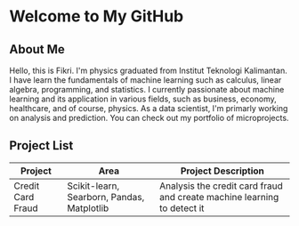 # Welcome to My GitHub 

## About Me

Hello, this is Fikri. I'm physics graduated from Institut Teknologi Kalimantan. I have learn the fundamentals of machine learning such as calculus, linear algebra, programming, and statistics. I currently passionate about machine learning and its application in various fields, such as business, economy, healthcare, and of course, physics. As a data scientist, I'm primarly working on analysis and prediction. You can check out my portfolio of microprojects.


## Project List

| Project | Area | Project Description |
|----------| ----------- | ------------|
| Credit Card Fraud | Scikit-learn, Searborn, Pandas, Matplotlib | Analysis the credit card fraud and create machine learning to detect it |
<!--
**FikriAbdillah01/FikriAbdillah01** is a ✨ _special_ ✨ repository because its `README.md` (this file) appears on your GitHub profile.

Here are some ideas to get you started:

- 🔭 I’m currently working on ...
- 🌱 I’m currently learning ...
- 👯 I’m looking to collaborate on ...
- 🤔 I’m looking for help with ...
- 💬 Ask me about ...
- 📫 How to reach me: ...
- 😄 Pronouns: ...
- ⚡ Fun fact: ...
-->
